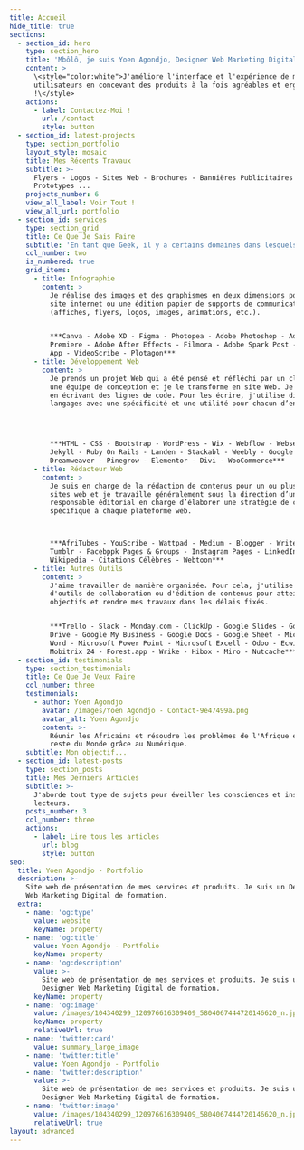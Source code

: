 ```yaml
---
title: Accueil
hide_title: true
sections:
  - section_id: hero
    type: section_hero
    title: 'Mbôlô, je suis Yoen Agondjo, Designer Web Marketing Digital'
    content: >
      \<style="color:white">J'améliore l'interface et l'expérience de mes
      utilisateurs en concevant des produits à la fois agréables et ergonomiques
      !\</style>
    actions:
      - label: Contactez-Moi !
        url: /contact
        style: button
  - section_id: latest-projects
    type: section_portfolio
    layout_style: mosaic
    title: Mes Récents Travaux
    subtitle: >-
      Flyers - Logos - Sites Web - Brochures - Bannières Publicitaires -
      Prototypes ...
    projects_number: 6
    view_all_label: Voir Tout !
    view_all_url: portfolio
  - section_id: services
    type: section_grid
    title: Ce Que Je Sais Faire
    subtitle: 'En tant que Geek, il y a certains domaines dans lesquels j''excelle...'
    col_number: two
    is_numbered: true
    grid_items:
      - title: Infographie
        content: >
          Je réalise des images et des graphismes en deux dimensions pour un
          site internet ou une édition papier de supports de communication
          (affiches, flyers, logos, images, animations, etc.).


          ***Canva - Adobe XD - Figma - Photopea - Adobe Photoshop - Adobe
          Premiere - Adobe After Effects - Filmora - Adobe Spark Post - InVision
          App - VideoScribe - Plotagon***
      - title: Développement Web
        content: >
          Je prends un projet Web qui a été pensé et réfléchi par un client ou
          une équipe de conception et je le transforme en site Web. Je le fais
          en écrivant des lignes de code. Pour les écrire, j'utilise différents
          langages avec une spécificité et une utilité pour chacun d’entre eux.




          ***HTML - CSS - Bootstrap - WordPress - Wix - Webflow - Webself -
          Jekyll - Ruby On Rails - Landen - Stackabl - Weebly - Google Sites -
          Dreamweaver - Pinegrow - Elementor - Divi - WooCommerce***
      - title: Rédacteur Web
        content: >
          Je suis en charge de la rédaction de contenus pour un ou plusieurs
          sites web et je travaille généralement sous la direction d’un
          responsable éditorial en charge d’élaborer une stratégie de contenu
          spécifique à chaque plateforme web.



          ***AfriTubes - YouScribe - Wattpad - Medium - Blogger - Write.as -
          Tumblr - Facebppk Pages & Groups - Instagram Pages - LinkedIn Pages -
          Wikipedia - Citations Célèbres - Webtoon***
      - title: Autres Outils
        content: >
          J'aime travailler de manière organisée. Pour cela, j'utilise pas mal
          d'outils de collaboration ou d'édition de contenus pour atteindre mes
          objectifs et rendre mes travaux dans les délais fixés.


          ***Trello - Slack - Monday.com - ClickUp - Google Slides - Google
          Drive - Google My Business - Google Docs - Google Sheet - Microsoft
          Word - Microsoft Power Point - Microsoft Excell - Odoo - Ecwid -
          Mobitrix 24 - Forest.app - Wrike - Hibox - Miro - Nutcache***
  - section_id: testimonials
    type: section_testimonials
    title: Ce Que Je Veux Faire
    col_number: three
    testimonials:
      - author: Yoen Agondjo
        avatar: /images/Yoen Agondjo - Contact-9e47499a.png
        avatar_alt: Yoen Agondjo
        content: >-
          Réunir les Africains et résoudre les problèmes de l'Afrique et du
          reste du Monde grâce au Numérique.
    subtitle: Mon objectif...
  - section_id: latest-posts
    type: section_posts
    title: Mes Derniers Articles
    subtitle: >-
      J'aborde tout type de sujets pour éveiller les consciences et inspirer mes
      lecteurs.
    posts_number: 3
    col_number: three
    actions:
      - label: Lire tous les articles
        url: blog
        style: button
seo:
  title: Yoen Agondjo - Portfolio
  description: >-
    Site web de présentation de mes services et produits. Je suis un Designer
    Web Marketing Digital de formation.
  extra:
    - name: 'og:type'
      value: website
      keyName: property
    - name: 'og:title'
      value: Yoen Agondjo - Portfolio
      keyName: property
    - name: 'og:description'
      value: >-
        Site web de présentation de mes services et produits. Je suis un
        Designer Web Marketing Digital de formation.
      keyName: property
    - name: 'og:image'
      value: /images/104340299_120976616309409_5804067444720146620_n.jpg
      keyName: property
      relativeUrl: true
    - name: 'twitter:card'
      value: summary_large_image
    - name: 'twitter:title'
      value: Yoen Agondjo - Portfolio
    - name: 'twitter:description'
      value: >-
        Site web de présentation de mes services et produits. Je suis un
        Designer Web Marketing Digital de formation.
    - name: 'twitter:image'
      value: /images/104340299_120976616309409_5804067444720146620_n.jpg
      relativeUrl: true
layout: advanced
---
```

